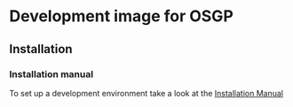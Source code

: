 <!--
SPDX-FileCopyrightText: Contributors to the GXF project

SPDX-License-Identifier: Apache-2.0
-->

# Development image for OSGP

## Installation

### Installation manual
To set up a development environment take a look at the [Installation Manual](https://documentation.gxf.lfenergy.org/Userguide/Installation/Installationguide.html)
